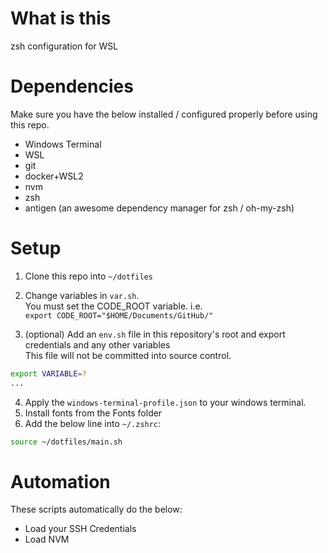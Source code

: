 # What is this
zsh configuration for WSL

# Dependencies
Make sure you have the below installed / configured properly before using this repo.

- Windows Terminal
- WSL
- git
- docker+WSL2
- nvm
- zsh
- antigen (an awesome dependency manager for zsh / oh-my-zsh)  

# Setup

1) Clone this repo into `~/dotfiles` <br/>

2) Change variables in `var.sh`.<br/>
You must set the CODE_ROOT variable. i.e.<br/>
`export CODE_ROOT="$HOME/Documents/GitHub/"`

3) (optional) Add an `env.sh` file in this repository's root and export credentials and any other variables <br/>
This file will not be committed into source control.<br/>

```bash
export VARIABLE=?
...
```

4) Apply the `windows-terminal-profile.json` to your windows terminal. <br/>
5) Install fonts from the Fonts folder
6) Add the below line into `~/.zshrc`: <br/>

```bash
source ~/dotfiles/main.sh
```

# Automation
These scripts automatically do the below:
- Load your SSH Credentials
- Load NVM